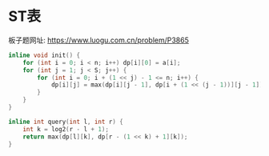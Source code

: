 # ST表

板子题网址: https://www.luogu.com.cn/problem/P3865

```cpp
inline void init() {
    for (int i = 0; i < n; i++) dp[i][0] = a[i];
    for (int j = 1; j < S; j++) {
        for (int i = 0; i + (1 << j) - 1 <= n; i++) {
            dp[i][j] = max(dp[i][j - 1], dp[i + (1 << (j - 1))][j - 1]);
        }
    }
}

inline int query(int l, int r) {
    int k = log2(r - l + 1);
    return max(dp[l][k], dp[r - (1 << k) + 1][k]);
}
```
